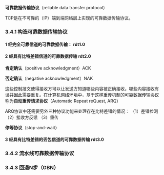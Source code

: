 **可靠数据传输协议**（reliable data transfer protocol）

TCP是在不可靠的（IP）端到端网络层上实现的可靠数据传输协议。

### 3.4.1 构造可靠数据传输协议

#### 1 经完全可靠信道的可靠数据传输： rdt1.0

#### 2 经具有比特差错信道的可靠数据传输 rdt2.0

**肯定确认**（positive acknowledgment）ACK

**否定确认**（negative acknowledgment）NAK

这些控制报文使得接收方可以让发送方知道哪些内容被正确接收，哪些内容接收有误并因此需要重复。在计算机网络环境中，基于这样重传机制的可靠数据传输协议称为**自动重传请求协议**（Automatic Repeat reQuest, ARQ）

ARQ协议中还需要另外三种协议功能来处理存在比特差错的情况：
（1）差错检测 （2）接收方反馈 （3）重传

**停等协议**（stop-and-wait）

#### 3 经具有比特差错的丢包信道的可靠数据传输 rdt3.0

### 3.4.2 流水线可靠数据传输协议

### 3.4.3 回退N步（GBN）


